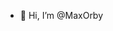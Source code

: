 - 👋 Hi, I’m @MaxOrby


<!---
MaxOrby/MaxOrby is a ✨ special ✨ repository because its `README.md` (this file) appears on your GitHub profile.
You can click the Preview link to take a look at your changes.
--->
